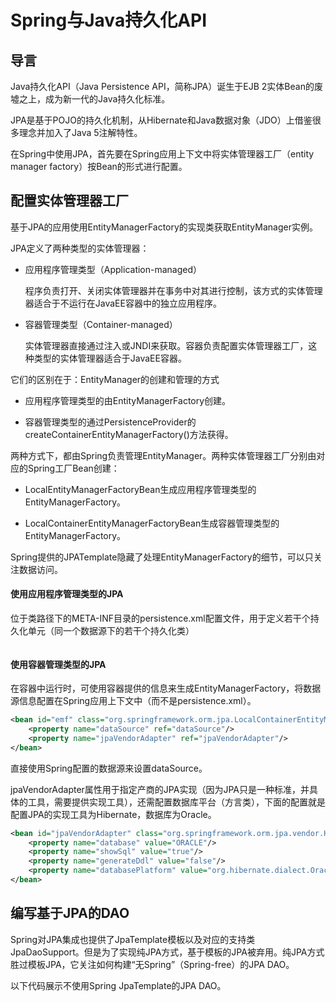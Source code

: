 # Spring与Java持久化API

## 导言

Java持久化API（Java Persistence API，简称JPA）诞生于EJB 2实体Bean的废墟之上，成为新一代的Java持久化标准。

JPA是基于POJO的持久化机制，从Hibernate和Java数据对象（JDO）上借鉴很多理念并加入了Java 5注解特性。

在Spring中使用JPA，首先要在Spring应用上下文中将实体管理器工厂（entity manager factory）按Bean的形式进行配置。

## 配置实体管理器工厂

基于JPA的应用使用EntityManagerFactory的实现类获取EntityManager实例。

JPA定义了两种类型的实体管理器：

- 应用程序管理类型（Application-managed）

	程序负责打开、关闭实体管理器并在事务中对其进行控制，该方式的实体管理器适合于不运行在JavaEE容器中的独立应用程序。

- 容器管理类型（Container-managed）

	实体管理器直接通过注入或JNDI来获取。容器负责配置实体管理器工厂，这种类型的实体管理器适合于JavaEE容器。

它们的区别在于：EntityManager的创建和管理的方式

- 应用程序管理类型的由EntityManagerFactory创建。

- 容器管理类型的通过PersistenceProvider的createContainerEntityManagerFactory()方法获得。

两种方式下，都由Spring负责管理EntityManager。两种实体管理器工厂分别由对应的Spring工厂Bean创建：

- LocalEntityManagerFactoryBean生成应用程序管理类型的EntityManagerFactory。

- LocalContainerEntityManagerFactoryBean生成容器管理类型的EntityManagerFactory。

Spring提供的JPATemplate隐藏了处理EntityManagerFactory的细节，可以只关注数据访问。

#### 使用应用程序管理类型的JPA

位于类路径下的META-INF目录的persistence.xml配置文件，用于定义若干个持久化单元（同一个数据源下的若干个持久化类）

```xml

```

#### 使用容器管理类型的JPA

在容器中运行时，可使用容器提供的信息来生成EntityManagerFactory，将数据源信息配置在Spring应用上下文中（而不是persistence.xml）。

```xml
<bean id="emf" class="org.springframework.orm.jpa.LocalContainerEntityManagerFactoryBean">
	<property name="dataSource" ref="dataSource"/>
    <property name="jpaVendorAdapter" ref="jpaVendorAdapter"/>
</bean>
```

直接使用Spring配置的数据源来设置dataSource。

jpaVendorAdapter属性用于指定产商的JPA实现（因为JPA只是一种标准，并具体的工具，需要提供实现工具），还需配置数据库平台（方言类），下面的配置就是配置JPA的实现工具为Hibernate，数据库为Oracle。

```xml
<bean id="jpaVendorAdapter" class="org.springframework.orm.jpa.vendor.HibernateJpaVendorAdapter">
	<property name="database" value="ORACLE"/>
    <property name="showSql" value="true"/>
    <property name="generateDdl" value="false"/>
    <property name="databasePlatform" value="org.hibernate.dialect.OracleDialect"/>
</bean>
```

## 编写基于JPA的DAO

Spring对JPA集成也提供了JpaTemplate模板以及对应的支持类JpaDaoSupport。但是为了实现纯JPA方式，基于模板的JPA被弃用。纯JPA方式胜过模板JPA，它关注如何构建“无Spring”（Spring-free）的JPA DAO。

以下代码展示不使用Spring JpaTemplate的JPA DAO。